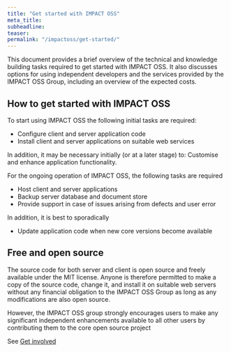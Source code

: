 ```yaml
---
title: "Get started with IMPACT OSS"
meta_title:
subheadline:
teaser:
permalink: "/impactoss/get-started/"
---
```


This document provides a brief overview of the technical and knowledge building tasks required to get started with IMPACT OSS. It also discusses options for using independent developers and the services provided by the IMPACT OSS Group, including an overview of the expected costs.

## How to get started with IMPACT OSS
To start using IMPACT OSS the following initial tasks are required:
* Configure client and server application code
* Install client and server applications on suitable web services

In addition, it may be necessary initially (or at a later stage) to:
Customise and enhance application functionality.

For the ongoing operation of IMPACT OSS, the following tasks are required
* Host client and server applications
* Backup server database and document store
* Provide support in case of issues arising from defects and user error

In addition, it is best to sporadically
* Update application code when new core versions become available

## Free and open source

The source code for both server and client is open source and freely available under the MIT license. Anyone is therefore permitted to make a copy of the source code, change it, and install it on suitable web servers without any financial obligation to the IMPACT OSS Group as long as any modifications are also open source.

However, the IMPACT OSS group strongly encourages users to make any significant independent enhancements available to all other users by contributing them to the core open source project

See [Get involved]({{site.baseurl}}/impactoss/get-involved/)
